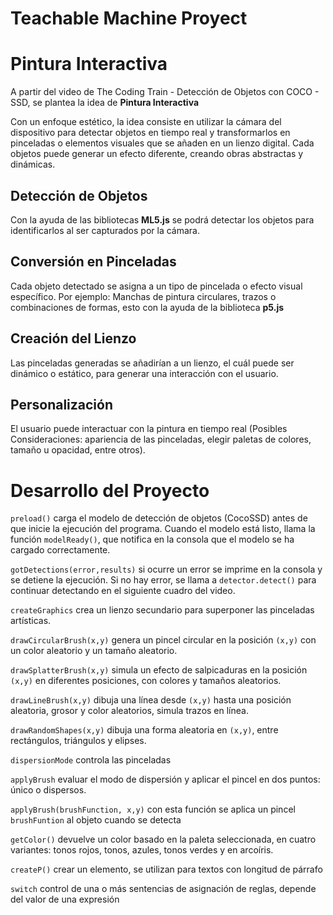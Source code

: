 # Teachable Machine Proyect

# Pintura Interactiva

A partir del video de The Coding Train - Detección de Objetos con COCO - SSD, se plantea la idea de **Pintura Interactiva**

Con un enfoque estético, la idea consiste en utilizar la cámara del dispositivo para detectar objetos en tiempo real y transformarlos en pinceladas o elementos visuales que se añaden en un lienzo digital. Cada objetos puede generar un efecto diferente, creando obras abstractas y dinámicas.

## Detección de Objetos

Con la ayuda de las bibliotecas **ML5.js** se podrá detectar los objetos para identificarlos al ser capturados por la cámara.

## Conversión en Pinceladas

Cada objeto detectado se asigna a un tipo de pincelada o efecto visual específico. Por ejemplo: Manchas de pintura circulares, trazos o combinaciones de formas, esto con la ayuda de la biblioteca **p5.js**

## Creación del Lienzo

Las pinceladas generadas se añadirían a un lienzo, el cuál puede ser dinámico o estático, para generar una interacción con el usuario.

## Personalización

El usuario puede interactuar con la pintura en tiempo real (Posibles Consideraciones: apariencia de las pinceladas, elegir paletas de colores, tamaño u opacidad, entre otros).

# Desarrollo del Proyecto

`preload()` carga el modelo de detección de objetos (CocoSSD) antes de que inicie la ejecución del programa. Cuando el modelo está listo, llama la función `modelReady()`, que notifica en la consola que el modelo se ha cargado correctamente.

`gotDetections(error,results)` si ocurre un error se imprime en la consola y se detiene la ejecución. Si no hay error, se llama a `detector.detect()` para continuar detectando en el siguiente cuadro del video.

`createGraphics` crea un lienzo secundario para superponer las pinceladas artísticas.

`drawCircularBrush(x,y)` genera un pincel circular en la posición `(x,y)` con un color aleatorio y un tamaño aleatorio.

`drawSplatterBrush(x,y)` simula un efecto de salpicaduras en la posición `(x,y)` en diferentes posiciones, con colores y tamaños aleatorios.

`drawLineBrush(x,y)` dibuja una línea desde `(x,y)` hasta una posición aleatoria, grosor y color aleatorios, simula trazos en línea.

`drawRandomShapes(x,y)` dibuja una forma aleatoria en `(x,y)`, entre rectángulos, triángulos y elipses.

`dispersionMode` controla las pinceladas

`applyBrush` evaluar el modo de dispersión y aplicar el pincel en dos puntos: único o dispersos.

`applyBrush(brushFunction, x,y)` con esta función se aplica un pincel `brushFuntion` al objeto cuando se detecta

`getColor()` devuelve un color basado en la paleta seleccionada, en cuatro variantes: tonos rojos, tonos, azules, tonos verdes y en arcoíris.

`createP()` crear un elemento, se utilizan para textos con longitud de párrafo

`switch` control de una o más sentencias de asignación de reglas, depende del valor de una expresión
